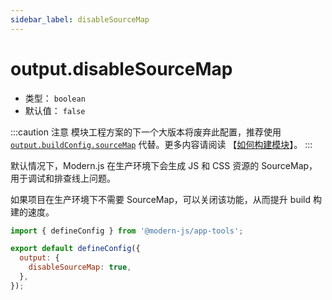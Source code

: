 ```yaml
---
sidebar_label: disableSourceMap
---
```

# output.disableSourceMap



* 类型： `boolean`
* 默认值： `false`

:::caution 注意
模块工程方案的下一个大版本将废弃此配置，推荐使用 [`output.buildConfig.sourceMap`](/docs/apis/module/config/output/build-config/source-map) 代替。更多内容请阅读 【[如何构建模块](/docs/guides/features/modules/build)】。
:::


默认情况下，Modern.js 在生产环境下会生成 JS 和 CSS 资源的 SourceMap，用于调试和排查线上问题。

如果项目在生产环境下不需要 SourceMap，可以关闭该功能，从而提升 build 构建的速度。

```js title="modern.config.js"
import { defineConfig } from '@modern-js/app-tools';

export default defineConfig({
  output: {
    disableSourceMap: true,
  },
});
```
